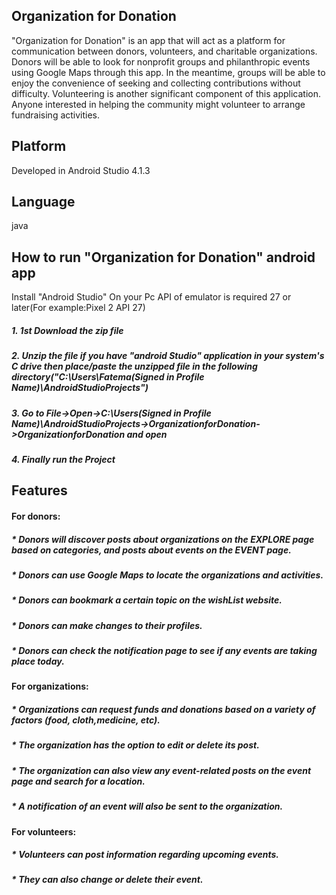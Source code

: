 ## Organization for Donation
"Organization for Donation" is an app that will act as a platform for communication between donors, volunteers, and charitable organizations. Donors will be able to look for nonprofit groups and philanthropic events using Google Maps through this app. In the meantime, groups will be able to enjoy the convenience of seeking and collecting contributions without difficulty. Volunteering is another significant component of this application. Anyone interested in helping the community might volunteer to arrange fundraising activities.

## Platform
Developed in Android Studio 4.1.3

## Language
java
## How to run "Organization for Donation" android app
Install "Android Studio" On your Pc API of emulator is required 27 or later(For example:Pixel 2 API 27)
##### 1. 1st Download the zip file
##### 2. Unzip the file if you have "android Studio" application in your system's C drive then place/paste the unzipped file in the following directory("C:\Users\Fatema(Signed in Profile Name)\AndroidStudioProjects")
##### 3. Go to File->Open->C:\Users\(Signed in Profile Name)\AndroidStudioProjects->OrganizationforDonation->OrganizationforDonation and open 
##### 4. Finally run the Project
## Features
#### For donors:
##### * Donors will discover posts about organizations on the EXPLORE page based on categories, and posts about events on the EVENT page.
##### * Donors can use Google Maps to locate the organizations and activities.
##### * Donors can bookmark a certain topic on the wishList website.
##### * Donors can make changes to their profiles.
##### * Donors can check the notification page to see if any events are taking place today.
#### For organizations:
##### * Organizations can request funds and donations based on a variety of factors (food, cloth,medicine, etc).
##### * The organization has the option to edit or delete its post.
##### * The organization can also view any event-related posts on the event page and search for a location.
##### * A notification of an event will also be sent to the organization.
#### For volunteers:
##### * Volunteers can post information regarding upcoming events.
##### * They can also change or delete their event.
